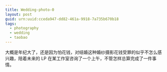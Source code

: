 ```yaml
---
title: Wedding-photo-0
layout: post
guid: urn:uuid:cceda947-dd82-461a-9918-7a735b670b18
tags:
  - photography
  - wedding
  - taobao
---
```


大概是年纪大了，还是因为怕花钱，对结婚这种婚纱摄影花钱受罪的似乎不怎么感兴趣，陪着未来的 LP 在某工作室咨询了一个上午，不管怎样总算完成了一件事情。

<div class="hidden-img-div"  data-img-big-path="http://7xl5ez.com1.z0.glb.clouddn.com/IMG_20150816_115957.jpg" data-img-small-path="/media/files/pic/2015/IMG_20150816_115957-small.jpg" data-img-title="配图是路过看到所拍，原文无关"></div>
